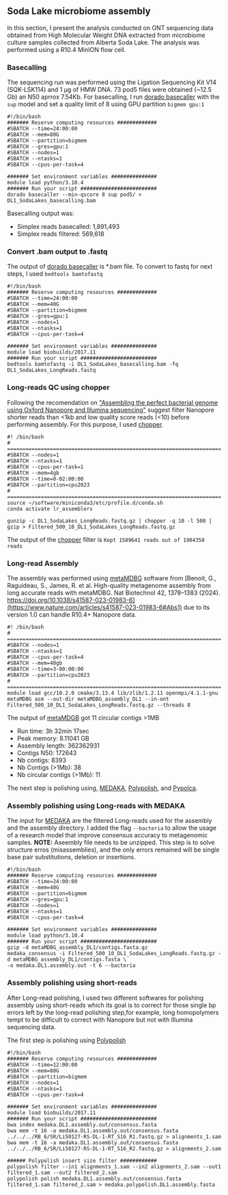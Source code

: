 ## Soda Lake microbiome assembly
In this section, I present the analysis conducted on ONT sequencing data obtained from High Molecular Weight DNA extracted from microbiome culture 
samples collected from Alberta Soda Lake. The analysis was performed using a R10.4 MinION flow cell.

### Basecalling
The sequencing run was performed using the Ligation Sequencing Kit V14 (SQK-LSK114) and 1 µg of HMW DNA. 73 pod5 files were obtained (~12.5 Gb) an N50 aprrox 7.54Kb.
For basecalling, I run [dorado basecaller](https://github.com/nanoporetech/dorado) with the `sup` model and set a quality limit of 8 using GPU partition `bigmem gpu:1`
```
#!/bin/bash
####### Reserve computing resources #############
#SBATCH --time=24:00:00
#SBATCH --mem=80G
#SBATCH --partition=bigmem
#SBATCH --gres=gpu:1
#SBATCH --nodes=1
#SBATCH --ntasks=1
#SBATCH --cpus-per-task=4

####### Set environment variables ###############
module load python/3.10.4
####### Run your script #########################
dorado basecaller --min-qscore 8 sup pod5/ > DL1_SodaLakes_basecalling.bam
```

Basecalling output was:
- Simplex reads basecalled: 1,891,493
- Simplex reads filtered: 569,618

### Convert .bam output to .fastq
The output of [dorado basecaller](https://github.com/nanoporetech/dorado) is *.bam file. To convert to fastq for next steps, I used `bedtools bamtofastq`

```
#!/bin/bash
####### Reserve computing resources #############
#SBATCH --time=24:00:00
#SBATCH --mem=40G
#SBATCH --partition=bigmem
#SBATCH --gres=gpu:1
#SBATCH --nodes=1
#SBATCH --ntasks=1
#SBATCH --cpus-per-task=4

####### Set environment variables ###############
module load biobuilds/2017.11
####### Run your script #########################
bedtools bamtofastq -i DL1_SodaLakes_basecalling.bam -fq DL1_SodaLakes_LongReads.fastq
```

### Long-reads QC using chopper
Following the recomendation on ["Assembling the perfect bacterial genome using Oxford Nanopore and Illumina sequencing"](https://journals.plos.org/ploscompbiol/article?id=10.1371/journal.pcbi.1010905) suggest filter Nanopore shorter reads than <1kb and low quality score reads (<10) before performing assembly. For this purpose, I used [chopper](https://github.com/wdecoster/chopper).

```
#! /bin/bash
# ======================================================================
#SBATCH --nodes=1
#SBATCH --ntasks=1
#SBATCH --cpus-per-task=1
#SBATCH --mem=4gb
#SBATCH --time=0-02:00:00
#SBATCH --partition=cpu2023
# ======================================================================
source ~/software/miniconda3/etc/profile.d/conda.sh
conda activate lr_assemblers

gunzip -c DL1_SodaLakes_LongReads.fastq.gz | chopper -q 10 -l 500 | gzip > Filtered_500_10_DL1_SodaLakes_LongReads.fastq.gz
```
The output of the [chopper](https://github.com/wdecoster/chopper) filter is `Kept 1589641 reads out of 1904350 reads`

### Long-read Assembly
The assembly was performed using [metaMDBG](https://github.com/GaetanBenoitDev/metaMDBG) software from [Benoit, G., Raguideau, S., James, R. et al. High-quality metagenome assembly from long accurate reads with metaMDBG. Nat Biotechnol 42, 1378–1383 (2024). https://doi.org/10.1038/s41587-023-01983-6](https://www.nature.com/articles/s41587-023-01983-6#Abs1) due to its version 1.0 can handle R10.4+ Nanopore data.

```
#! /bin/bash
# ======================================================================
#SBATCH --nodes=1
#SBATCH --ntasks=1
#SBATCH --cpus-per-task=4
#SBATCH --mem=40gb
#SBATCH --time=3-00:00:00
#SBATCH --partition=cpu2023
# ======================================================================
module load gcc/10.2.0 cmake/3.13.4 lib/zlib/1.2.11 openmpi/4.1.1-gnu
metaMDBG asm --out-dir metaMDBG_assembly_DL1 --in-ont Filtered_500_10_DL1_SodaLakes_LongReads.fastq.gz --threads 8
```

The output of [metaMDGB](https://github.com/GaetanBenoitDev/metaMDBG) got 11 circular contigs >1MB
- Run time:                   3h 32min 17sec
- Peak memory:                8.11041 GB
- Assembly length:            362362931
- Contigs N50:                172643
- Nb contigs:                 8393
- Nb Contigs (>1Mb):          38
- Nb circular contigs (>1Mb): 11

The next step is polishing using, [MEDAKA](https://github.com/nanoporetech/medaka), [Polypolish](https://github.com/rrwick/Polypolish), and [Pypolca](https://github.com/gbouras13/pypolca).

### Assembly polishing using Long-reads with MEDAKA

The input for [MEDAKA](https://github.com/nanoporetech/medaka) are the filtered Long-reads used for the assembly and the assembly directory. I added the flag `--bacteria` to allow the usage of a research model that improve consensus accuracy to metagenomic samples. **NOTE:** Aseembly file needs to be unzipped. This step is to solve structure erros (misassemblies), and the only errors remained will be single base pair substitutions, deletion or insertions.

```
#!/bin/bash
####### Reserve computing resources #############
#SBATCH --time=24:00:00
#SBATCH --mem=40G
#SBATCH --partition=bigmem
#SBATCH --gres=gpu:1
#SBATCH --nodes=1
#SBATCH --ntasks=1
#SBATCH --cpus-per-task=4

####### Set environment variables ###############
module load python/3.10.4
####### Run your script #########################
gzip -d metaMDBG_assembly_DL1/contigs.fasta.gz
medaka_consensus -i Filtered_500_10_DL1_SodaLakes_LongReads.fastq.gz -d metaMDBG_assembly_DL1/contigs.fasta \
-o medaka.DL1.assembly.out -t 6 --bacteria
```

### Assembly polishing using short-reads

After Long-read polishing, I used two different softwares for polishing assembly using short-reads which its goal is to correct for those single bp errors left by the long-read polishing step,for example, long homopolymers tempt to be difficult to correct with Nanopore but not with Illumina sequencing data.

The first step is polishing using [Polypolish](https://github.com/rrwick/Polypolish)

```
#!/bin/bash
####### Reserve computing resources #############
#SBATCH --time=12:00:00
#SBATCH --mem=80G
#SBATCH --partition=bigmem
#SBATCH --nodes=1
#SBATCH --ntasks=1
#SBATCH --cpus-per-task=4

####### Set environment variables ###############
module load biobuilds/2017.11
####### Run your script #########################
bwa index medaka.DL1.assembly.out/consensus.fasta
bwa mem -t 16 -a medaka.DL1.assembly.out/consensus.fasta ../../../RB_6/SR/Li50127-RS-DL-1-RT_S16_R1.fastq.gz > alignments_1.sam
bwa mem -t 16 -a medaka.DL1.assembly.out/consensus.fasta ../../../RB_6/SR/Li50127-RS-DL-1-RT_S16_R2.fastq.gz > alignments_2.sam

###### Polypolish insert size filter ############
polypolish filter --in1 alignments_1.sam --in2 alignments_2.sam --out1 filtered_1.sam --out2 filtered_2.sam
polypolish polish medaka.DL1.assembly.out/consensus.fasta filtered_1.sam filtered_2.sam > medaka.polypolish.DL1.assembly.fasta
```





